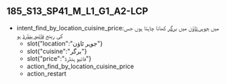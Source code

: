 ## 185_S13_SP41_M_L1_G1_A2-LCP
* intent_find_by_location_cuisine_price:میں [جوہر ٹاؤن](location) میں [برگر](cuisine) کھانا چاہتا ہوں جس کی رینج [فائیو ہنڈرڈ](price) ہو
	- slot{"location":"جوہر ٹاؤن"}
	- slot{"cuisine":"برگر"}
	- slot{"price":"فائیو ہنڈرڈ"}
	- action_find_by_location_cuisine_price
	- action_restart